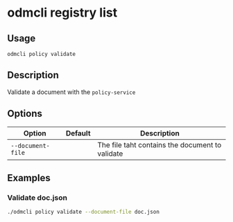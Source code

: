 # odmcli registry list

## Usage

`odmcli policy validate`

## Description

Validate a document with the `policy-service`

## Options

Option|Default|Description
-------|----------|-------
`--document-file`||The file taht contains the document to validate


## Examples

### Validate doc.json
```bash
./odmcli policy validate --document-file doc.json
```


